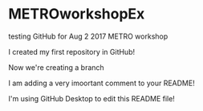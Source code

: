 # METROworkshopEx
testing GitHub for Aug 2 2017 METRO workshop

I created my first repository in GitHub!

Now we're creating a branch

I am adding a very imoortant comment to your README!

I'm using GitHub Desktop to edit this README file!
